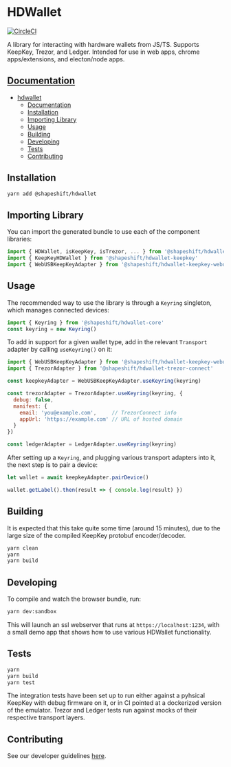 # HDWallet

[![CircleCI](https://circleci.com/gh/shapeshift/hdwallet.svg?style=svg)](https://circleci.com/gh/shapeshift/hdwallet)

A library for interacting with hardware wallets from JS/TS. Supports KeepKey,
Trezor, and Ledger. Intended for use in web apps, chrome apps/extensions, and
electon/node apps.


## [Documentation](https://shapeshift.github.io/HDWallet/index.html)

- [hdwallet](#hdwallet)
    - [Documentation](#documentation)
    - [Installation](#installation)
    - [Importing Library](#importing-library)
    - [Usage](#usage)
    - [Building](#building)
    - [Developing](#developing)
    - [Tests](#tests)
    - [Contributing](#contributing)


## Installation
```bash
yarn add @shapeshift/hdwallet
```


## Importing Library

You can import the generated bundle to use each of the component libraries:

```javascript
import { HDWallet, isKeepKey, isTrezor, ... } from '@shapeshift/hdwallet-core'
import { KeepKeyHDWallet } from '@shapeshift/hdwallet-keepkey'
import { WebUSBKeepKeyAdapter } from '@shapeshift/hdwallet-keepkey-webusb'
```


## Usage

The recommended way to use the library is through a `Keyring` singleton,
which manages connected devices:

```javascript
import { Keyring } from '@shapeshift/hdwallet-core'
const keyring = new Keyring()
```

To add in support for a given wallet type, add in the relevant `Transport`
adapter by calling `useKeyring()` on it:

```javascript
import { WebUSBKeepKeyAdapter } from '@shapeshift/hdwallet-keepkey-webusb'
import { TrezorAdapter } from '@shapeshift/hdwallet-trezor-connect'

const keepkeyAdapter = WebUSBKeepKeyAdapter.useKeyring(keyring)

const trezorAdapter = TrezorAdapter.useKeyring(keyring, {
  debug: false,
  manifest: {
    email: 'you@example.com',     // TrezorConnect info
    appUrl: 'https://example.com' // URL of hosted domain
  }
})

const ledgerAdapter = LedgerAdapter.useKeyring(keyring)
```

After setting up a `Keyring`, and plugging various transport adapters into
it, the next step is to pair a device:

```javascript
let wallet = await keepkeyAdapter.pairDevice()

wallet.getLabel().then(result => { console.log(result) })
```


## Building

It is expected that this take quite some time (around 15 minutes), due to the
large size of the compiled KeepKey protobuf encoder/decoder.

```bash
yarn clean
yarn
yarn build
```


## Developing

To compile and watch the browser bundle, run:

```bash
yarn dev:sandbox
```

This will launch an ssl webserver that runs at `https://localhost:1234`, with
a small demo app that shows how to use various HDWallet functionality.


## Tests

```bash
yarn
yarn build
yarn test
```

The integration tests have been set up to run either against a pyhsical KeepKey
with debug firmware on it, or in CI pointed at a dockerized version of the
emulator.  Trezor and Ledger tests run against mocks of their respective
transport layers.


## Contributing

See our developer guidelines [here](CONTRIBUTING.md).

